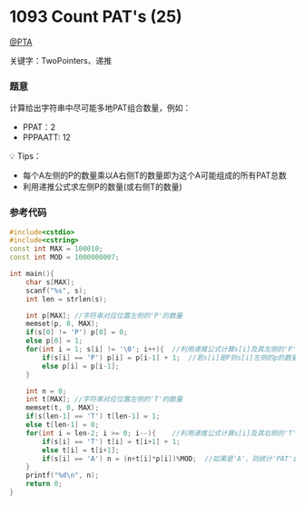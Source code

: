 # 1093 Count PAT's (25)

[@PTA](https://pintia.cn/problem-sets/994805342720868352/problems/994805373582557184)

关键字：TwoPointers、递推

### 题意  
计算给出字符串中尽可能多地PAT组合数量，例如：
- PPAT：2
- PPPAATT: 12

💡 Tips：
- 每个A左侧的P的数量乘以A右侧T的数量即为这个A可能组成的所有PAT总数
- 利用递推公式求左侧P的数量(或右侧T的数量)

### 参考代码
```C++
#include<cstdio>
#include<cstring>
const int MAX = 100010;
const int MOD = 1000000007;

int main(){
    char s[MAX];
    scanf("%s", s);
    int len = strlen(s);

    int p[MAX]; //字符串对应位置左侧的'P'的数量
    memset(p, 0, MAX);
    if(s[0] != 'P') p[0] = 0;
    else p[0] = 1;
    for(int i = 1; s[i] != '\0'; i++){  //利用递推公式计算s[i]及其左侧的'P'的总数
        if(s[i] == 'P') p[i] = p[i-1] + 1;  //若s[i]是P则s[i]左侧的p的数量是s[i-1]左侧p的数量加1
        else p[i] = p[i-1];
    }

    int n = 0;
    int t[MAX]; //字符串对应位置左侧的'T'的数量
    memset(t, 0, MAX);
    if(s[len-1] == 'T') t[len-1] = 1;
    else t[len-1] = 0;
    for(int i = len-2; i >= 0; i--){    //利用递推公式计算s[i]及其右侧的'T'的总数
        if(s[i] == 'T') t[i] = t[i+1] + 1;
        else t[i] = t[i+1];
        if(s[i] == 'A') n = (n+t[i]*p[i])%MOD;  //如果是'A'，则统计'PAT'总数
    }
    printf("%d\n", n);
    return 0;
}
```